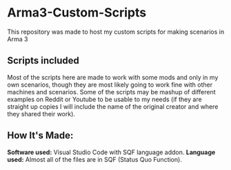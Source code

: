 # Arma3-Custom-Scripts
This repository was made to host my custom scripts for making scenarios in Arma 3

## Scripts included
Most of the scripts here are made to work with some mods and only in my own scenarios, though they are most likely going to work fine with other machines and scenarios. Some of the scripts may be mashup of different examples on Reddit or Youtube to be usable to my needs (if they are straight up copies I will include the name of the original creator and where they shared their work).


## How It's Made:

**Software used:** Visual Studio Code with SQF language addon.
**Language used:** Almost all of the files are in SQF (Status Quo Function). 
